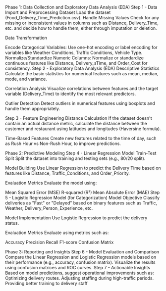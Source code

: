 Phase 1: Data Collection and Exploratory Data Analysis (EDA)
Step 1 - Data Import and Preprocessing
Dataset 
 Load the dataset (Food_Delivery_Time_Prediction.csv).
Handle Missing Values
 Check for any missing or inconsistent values in columns such as Distance, Delivery_Time, etc. and decide how to handle them, either through imputation or deletion.


Data Transformation


Encode Categorical Variables: Use one-hot encoding or label encoding for variables like Weather Conditions, Traffic Conditions, Vehicle Type.
Normalize/Standardize Numeric Columns: Normalize or standardize continuous features like Distance, Delivery_sTime, and Order_Cost for consistency.
Step 2 - Exploratory Data Analysis (EDA)
Descriptive Statistics
 Calculate the basic statistics for numerical features such as mean, median, mode, and variance.


Correlation Analysis
 Visualize correlations between features and the target variable (Delivery_Time) to identify the most relevant predictors.


Outlier Detection
 Detect outliers in numerical features using boxplots and handle them appropriately.


Step 3 - Feature Engineering
Distance Calculation
 If the dataset doesn't contain an actual distance metric, calculate the distance between the customer and restaurant using latitudes and longitudes (Haversine formula).


Time-Based Features
 Create new features related to the time of day, such as Rush Hour vs Non-Rush Hour, to improve predictions.

Phase 2: Predictive Modeling
Step 4 - Linear Regression Model
Train-Test Split
 Split the dataset into training and testing sets (e.g., 80/20 split).


Model Building
 Use Linear Regression to predict the Delivery Time based on features like Distance, Traffic_Conditions, and Order_Priority.


Evaluation Metrics
 Evaluate the model using:


Mean Squared Error (MSE)
R-squared (R²)
Mean Absolute Error (MAE)
Step 5 - Logistic Regression Model (for Categorization)
Model Objective
 Classify deliveries as "Fast" or "Delayed" based on binary features such as Traffic, Weather, Delivery_Person_Experience, etc.


Model Implementation
 Use Logistic Regression to predict the delivery status.


Evaluation Metrics
 Evaluate using metrics such as:


Accuracy
Precision
Recall
F1-score
Confusion Matrix

Phase 3: Reporting and Insights
Step 6 - Model Evaluation and Comparison
Compare the Linear Regression and Logistic Regression models based on their performance (e.g., accuracy, confusion matrix).
Visualize the results using confusion matrices and ROC curves.
Step 7 - Actionable Insights
Based on model predictions, suggest operational improvements such as:
Optimizing delivery routes.
Adjusting staffing during high-traffic periods.
Providing better training to delivery staff
